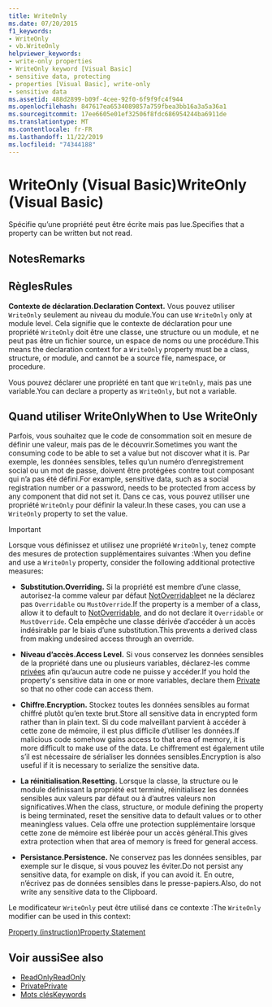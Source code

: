 ```yaml
---
title: WriteOnly
ms.date: 07/20/2015
f1_keywords:
- WriteOnly
- vb.WriteOnly
helpviewer_keywords:
- write-only properties
- WriteOnly keyword [Visual Basic]
- sensitive data, protecting
- properties [Visual Basic], write-only
- sensitive data
ms.assetid: 488d2899-b09f-4cee-92f0-6f9f9fc4f944
ms.openlocfilehash: 847617ea6534089857a759fbea3bb16a3a5a36a1
ms.sourcegitcommit: 17ee6605e01ef32506f8fdc686954244ba6911de
ms.translationtype: MT
ms.contentlocale: fr-FR
ms.lasthandoff: 11/22/2019
ms.locfileid: "74344188"
---
```

# <a name="writeonly-visual-basic"></a><span data-ttu-id="643d0-102">WriteOnly (Visual Basic)</span><span class="sxs-lookup"><span data-stu-id="643d0-102">WriteOnly (Visual Basic)</span></span>
<span data-ttu-id="643d0-103">Spécifie qu’une propriété peut être écrite mais pas lue.</span><span class="sxs-lookup"><span data-stu-id="643d0-103">Specifies that a property can be written but not read.</span></span>  
  
## <a name="remarks"></a><span data-ttu-id="643d0-104">Notes</span><span class="sxs-lookup"><span data-stu-id="643d0-104">Remarks</span></span>  
  
## <a name="rules"></a><span data-ttu-id="643d0-105">Règles</span><span class="sxs-lookup"><span data-stu-id="643d0-105">Rules</span></span>  
 <span data-ttu-id="643d0-106">**Contexte de déclaration.**</span><span class="sxs-lookup"><span data-stu-id="643d0-106">**Declaration Context.**</span></span> <span data-ttu-id="643d0-107">Vous pouvez utiliser `WriteOnly` seulement au niveau du module.</span><span class="sxs-lookup"><span data-stu-id="643d0-107">You can use `WriteOnly` only at module level.</span></span> <span data-ttu-id="643d0-108">Cela signifie que le contexte de déclaration pour une propriété `WriteOnly` doit être une classe, une structure ou un module, et ne peut pas être un fichier source, un espace de noms ou une procédure.</span><span class="sxs-lookup"><span data-stu-id="643d0-108">This means the declaration context for a `WriteOnly` property must be a class, structure, or module, and cannot be a source file, namespace, or procedure.</span></span>  
  
 <span data-ttu-id="643d0-109">Vous pouvez déclarer une propriété en tant que `WriteOnly`, mais pas une variable.</span><span class="sxs-lookup"><span data-stu-id="643d0-109">You can declare a property as `WriteOnly`, but not a variable.</span></span>  
  
## <a name="when-to-use-writeonly"></a><span data-ttu-id="643d0-110">Quand utiliser WriteOnly</span><span class="sxs-lookup"><span data-stu-id="643d0-110">When to Use WriteOnly</span></span>  
 <span data-ttu-id="643d0-111">Parfois, vous souhaitez que le code de consommation soit en mesure de définir une valeur, mais pas de le découvrir.</span><span class="sxs-lookup"><span data-stu-id="643d0-111">Sometimes you want the consuming code to be able to set a value but not discover what it is.</span></span> <span data-ttu-id="643d0-112">Par exemple, les données sensibles, telles qu’un numéro d’enregistrement social ou un mot de passe, doivent être protégées contre tout composant qui n’a pas été défini.</span><span class="sxs-lookup"><span data-stu-id="643d0-112">For example, sensitive data, such as a social registration number or a password, needs to be protected from access by any component that did not set it.</span></span> <span data-ttu-id="643d0-113">Dans ce cas, vous pouvez utiliser une propriété `WriteOnly` pour définir la valeur.</span><span class="sxs-lookup"><span data-stu-id="643d0-113">In these cases, you can use a `WriteOnly` property to set the value.</span></span>  
  
> [!IMPORTANT]
> <span data-ttu-id="643d0-114">Lorsque vous définissez et utilisez une propriété `WriteOnly`, tenez compte des mesures de protection supplémentaires suivantes :</span><span class="sxs-lookup"><span data-stu-id="643d0-114">When you define and use a `WriteOnly` property, consider the following additional protective measures:</span></span>  
  
- <span data-ttu-id="643d0-115">**Substitution.**</span><span class="sxs-lookup"><span data-stu-id="643d0-115">**Overriding.**</span></span> <span data-ttu-id="643d0-116">Si la propriété est membre d’une classe, autorisez-la comme valeur par défaut [NotOverridable](../../../visual-basic/language-reference/modifiers/notoverridable.md)et ne la déclarez pas `Overridable` ou `MustOverride`.</span><span class="sxs-lookup"><span data-stu-id="643d0-116">If the property is a member of a class, allow it to default to [NotOverridable](../../../visual-basic/language-reference/modifiers/notoverridable.md), and do not declare it `Overridable` or `MustOverride`.</span></span> <span data-ttu-id="643d0-117">Cela empêche une classe dérivée d’accéder à un accès indésirable par le biais d’une substitution.</span><span class="sxs-lookup"><span data-stu-id="643d0-117">This prevents a derived class from making undesired access through an override.</span></span>  
  
- <span data-ttu-id="643d0-118">**Niveau d’accès.**</span><span class="sxs-lookup"><span data-stu-id="643d0-118">**Access Level.**</span></span> <span data-ttu-id="643d0-119">Si vous conservez les données sensibles de la propriété dans une ou plusieurs variables, déclarez-les comme [privées](../../../visual-basic/language-reference/modifiers/private.md) afin qu’aucun autre code ne puisse y accéder.</span><span class="sxs-lookup"><span data-stu-id="643d0-119">If you hold the property's sensitive data in one or more variables, declare them [Private](../../../visual-basic/language-reference/modifiers/private.md) so that no other code can access them.</span></span>  
  
- <span data-ttu-id="643d0-120">**Chiffre.**</span><span class="sxs-lookup"><span data-stu-id="643d0-120">**Encryption.**</span></span> <span data-ttu-id="643d0-121">Stockez toutes les données sensibles au format chiffré plutôt qu’en texte brut.</span><span class="sxs-lookup"><span data-stu-id="643d0-121">Store all sensitive data in encrypted form rather than in plain text.</span></span> <span data-ttu-id="643d0-122">Si du code malveillant parvient à accéder à cette zone de mémoire, il est plus difficile d’utiliser les données.</span><span class="sxs-lookup"><span data-stu-id="643d0-122">If malicious code somehow gains access to that area of memory, it is more difficult to make use of the data.</span></span> <span data-ttu-id="643d0-123">Le chiffrement est également utile s’il est nécessaire de sérialiser les données sensibles.</span><span class="sxs-lookup"><span data-stu-id="643d0-123">Encryption is also useful if it is necessary to serialize the sensitive data.</span></span>  
  
- <span data-ttu-id="643d0-124">**La réinitialisation.**</span><span class="sxs-lookup"><span data-stu-id="643d0-124">**Resetting.**</span></span> <span data-ttu-id="643d0-125">Lorsque la classe, la structure ou le module définissant la propriété est terminé, réinitialisez les données sensibles aux valeurs par défaut ou à d’autres valeurs non significatives.</span><span class="sxs-lookup"><span data-stu-id="643d0-125">When the class, structure, or module defining the property is being terminated, reset the sensitive data to default values or to other meaningless values.</span></span> <span data-ttu-id="643d0-126">Cela offre une protection supplémentaire lorsque cette zone de mémoire est libérée pour un accès général.</span><span class="sxs-lookup"><span data-stu-id="643d0-126">This gives extra protection when that area of memory is freed for general access.</span></span>  
  
- <span data-ttu-id="643d0-127">**Persistance.**</span><span class="sxs-lookup"><span data-stu-id="643d0-127">**Persistence.**</span></span> <span data-ttu-id="643d0-128">Ne conservez pas les données sensibles, par exemple sur le disque, si vous pouvez les éviter.</span><span class="sxs-lookup"><span data-stu-id="643d0-128">Do not persist any sensitive data, for example on disk, if you can avoid it.</span></span> <span data-ttu-id="643d0-129">En outre, n’écrivez pas de données sensibles dans le presse-papiers.</span><span class="sxs-lookup"><span data-stu-id="643d0-129">Also, do not write any sensitive data to the Clipboard.</span></span>  
  
 <span data-ttu-id="643d0-130">Le modificateur `WriteOnly` peut être utilisé dans ce contexte :</span><span class="sxs-lookup"><span data-stu-id="643d0-130">The `WriteOnly` modifier can be used in this context:</span></span>  
  
 [<span data-ttu-id="643d0-131">Property (instruction)</span><span class="sxs-lookup"><span data-stu-id="643d0-131">Property Statement</span></span>](../../../visual-basic/language-reference/statements/property-statement.md)  
  
## <a name="see-also"></a><span data-ttu-id="643d0-132">Voir aussi</span><span class="sxs-lookup"><span data-stu-id="643d0-132">See also</span></span>

- [<span data-ttu-id="643d0-133">ReadOnly</span><span class="sxs-lookup"><span data-stu-id="643d0-133">ReadOnly</span></span>](../../../visual-basic/language-reference/modifiers/readonly.md)
- [<span data-ttu-id="643d0-134">Private</span><span class="sxs-lookup"><span data-stu-id="643d0-134">Private</span></span>](../../../visual-basic/language-reference/modifiers/private.md)
- [<span data-ttu-id="643d0-135">Mots clés</span><span class="sxs-lookup"><span data-stu-id="643d0-135">Keywords</span></span>](../../../visual-basic/language-reference/keywords/index.md)
